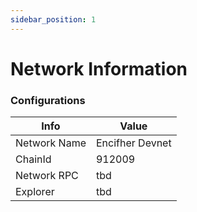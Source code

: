 ```yaml
---
sidebar_position: 1
---
```


# Network Information


### Configurations 

| Info | Value |
|----------|----------|
| Network Name  | Encifher Devnet  |
| ChainId   | 912009  |
| Network RPC    | tbd  |
| Explorer | tbd |